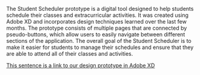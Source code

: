 The Student Scheduler prototype is a digital tool designed to help students schedule their classes and extracurricular activities. It was created using Adobe XD and incorporates design techniques learned over the last few months. The prototype consists of multiple pages that are connected by pseudo-buttons, which allow users to easily navigate between different sections of the application. The overall goal of the Student Scheduler is to make it easier for students to manage their schedules and ensure that they are able to attend all of their classes and activities.

[This sentence is a link to our design prototype in Adobe XD](https://xd.adobe.com/view/11f4d118-7462-41c5-badf-0fb34a103cc9-44a7/)
